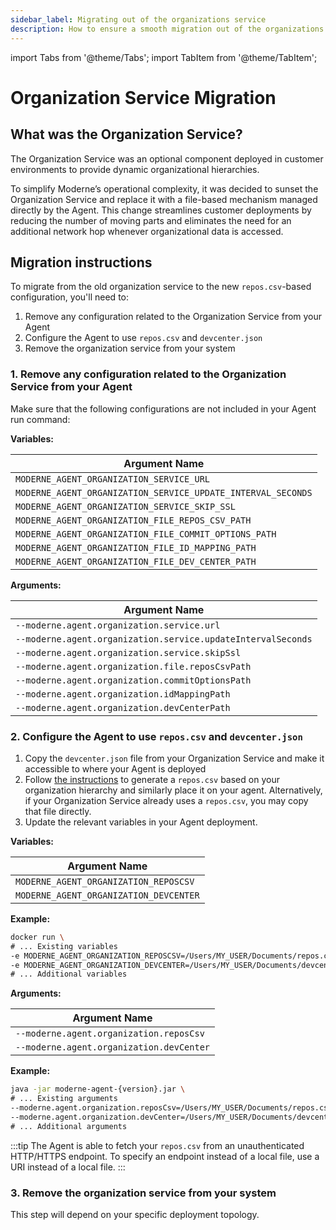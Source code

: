 ```yaml
---
sidebar_label: Migrating out of the organizations service
description: How to ensure a smooth migration out of the organizations service
---
```


import Tabs from '@theme/Tabs';
import TabItem from '@theme/TabItem';

# Organization Service Migration

## What was the Organization Service?

The Organization Service was an optional component deployed in customer environments to provide dynamic organizational hierarchies.

To simplify Moderne’s operational complexity, it was decided to sunset the Organization Service and replace it with a file-based mechanism managed directly by the Agent. This change streamlines customer deployments by reducing the number of moving parts and eliminates the need for an additional network hop whenever organizational data is accessed.

## Migration instructions

To migrate from the old organization service to the new `repos.csv`-based configuration, you'll need to:

1. Remove any configuration related to the Organization Service from your Agent
2. Configure the Agent to use `repos.csv` and `devcenter.json`
3. Remove the organization service from your system

### 1. Remove any configuration related to the Organization Service from your Agent

Make sure that the following configurations are not included in your Agent run command:

<Tabs groupId="agent-type">
<TabItem value="oci-container" label="OCI Container">

**Variables:**

| Argument Name                                                |
|--------------------------------------------------------------|
| `MODERNE_AGENT_ORGANIZATION_SERVICE_URL`                     |
| `MODERNE_AGENT_ORGANIZATION_SERVICE_UPDATE_INTERVAL_SECONDS` |
| `MODERNE_AGENT_ORGANIZATION_SERVICE_SKIP_SSL`                |
| `MODERNE_AGENT_ORGANIZATION_FILE_REPOS_CSV_PATH`             | 
| `MODERNE_AGENT_ORGANIZATION_FILE_COMMIT_OPTIONS_PATH`        | 
| `MODERNE_AGENT_ORGANIZATION_FILE_ID_MAPPING_PATH`            | 
| `MODERNE_AGENT_ORGANIZATION_FILE_DEV_CENTER_PATH`            | 

</TabItem>

<TabItem value="executable-jar" label="Executable JAR">

**Arguments:**

| Argument Name                                                |
|--------------------------------------------------------------|
| `--moderne.agent.organization.service.url`                   |
| `--moderne.agent.organization.service.updateIntervalSeconds` |
| `--moderne.agent.organization.service.skipSsl`               |
| `--moderne.agent.organization.file.reposCsvPath`             | 
| `--moderne.agent.organization.commitOptionsPath`             | 
| `--moderne.agent.organization.idMappingPath`                 | 
| `--moderne.agent.organization.devCenterPath`                 | 

</TabItem>
</Tabs>

### 2. Configure the Agent to use `repos.csv` and `devcenter.json`

1. Copy the `devcenter.json` file from your Organization Service and make it accessible to where your Agent is deployed
2. Follow [the instructions](agent-configuration/organizations-hierarchy.md) to generate a `repos.csv` based on your organization hierarchy and similarly place it on your agent. Alternatively, if your Organization Service already uses a `repos.csv`, you may copy that file directly.
3. Update the relevant variables in your Agent deployment.

<Tabs groupId="agent-type">
<TabItem value="oci-container" label="OCI Container">

**Variables:**

| Argument Name                          |
|----------------------------------------|
| `MODERNE_AGENT_ORGANIZATION_REPOSCSV`  |
| `MODERNE_AGENT_ORGANIZATION_DEVCENTER` |


**Example:**

```bash
docker run \
# ... Existing variables
-e MODERNE_AGENT_ORGANIZATION_REPOSCSV=/Users/MY_USER/Documents/repos.csv \
-e MODERNE_AGENT_ORGANIZATION_DEVCENTER=/Users/MY_USER/Documents/devcenter.json \
# ... Additional variables
```


</TabItem>

<TabItem value="executable-jar" label="Executable JAR">

**Arguments:**

| Argument Name                            |
|------------------------------------------|
| `--moderne.agent.organization.reposCsv`  |
| `--moderne.agent.organization.devCenter` |

**Example:**

```bash
java -jar moderne-agent-{version}.jar \
# ... Existing arguments
--moderne.agent.organization.reposCsv=/Users/MY_USER/Documents/repos.csv \
--moderne.agent.organization.devCenter=/Users/MY_USER/Documents/devcenter.json \
# ... Additional arguments
```



</TabItem>
</Tabs>


:::tip
The Agent is able to fetch your `repos.csv` from an unauthenticated HTTP/HTTPS endpoint. To specify an endpoint instead of a local file, use a URI instead of a local file. 
:::


### 3. Remove the organization service from your system

This step will depend on your specific deployment topology. 


